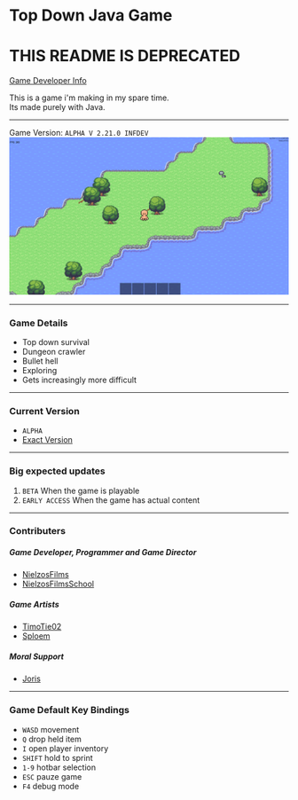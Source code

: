# Top Down Java Game
# THIS README IS DEPRECATED

[Game Developer Info](GAME_DEVELOPER_INFO.md)

This is a game i'm making in my spare time.<br>
Its made purely with Java.
<br>

------------------------------------------------------------------------

Game Version: `ALPHA V 2.21.0 INFDEV`<br>
<img src="./game_preview.png" alt="Game Preview">

------------------------------------------------------------------------

### Game Details
- Top down survival
- Dungeon crawler
- Bullet hell
- Exploring
- Gets increasingly more difficult

------------------------------------------------------------------------

### Current Version
- `ALPHA`
- [Exact Version](./src/game/system/main/Game.java#L31)

------------------------------------------------------------------------

### Big expected updates
1. `BETA` When the game is playable
2. `EARLY ACCESS` When the game has actual content

------------------------------------------------------------------------

### Contributers
##### Game Developer, Programmer and Game Director
- [NielzosFilms](https://github.com/NielzosFilms)
- [NielzosFilmsSchool](https://github.com/NielzosFilmsSchool)
##### Game Artists
- [TimoTie02](https://github.com/TimoTie02)
- [Sploem](https://github.com/Sploem)
##### Moral Support
- [Joris](https://github.com/JoristerWolbeek/)

------------------------------------------------------------------------

### Game Default Key Bindings
- `WASD` movement
- `Q` drop held item
- `I` open player inventory
- `SHIFT` hold to sprint
- `1-9` hotbar selection
- `ESC` pauze game
- `F4` debug mode
